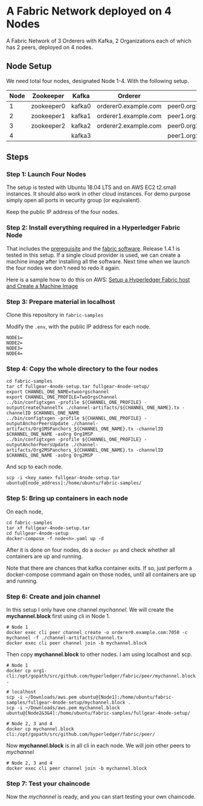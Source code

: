 # A Fabric Network deployed on 4 Nodes
A Fabric Network of 3 Orderers with Kafka, 2 Organizations each of which has 2 peers, deployed on 4 nodes.
## Node Setup
We need total four nodes, designated Node 1-4. With the following setup.

| Node | Zookeeper | Kafka | Orderer | Peer | CLI |
| --- | --- | --- | --- | --- | --- |
| 1 | zookeeper0 | kafka0 | orderer0.example.com | peer0.org1.example.com|cli |
| 2 | zookeeper1 | kafka1 | orderer1.example.com | peer1.org1.example.com|cli |
| 3 | zookeeper2 | kafka2 | orderer2.example.com | peer0.org2.example.com|cli |
| 4 | | kafka3 | | peer1.org2.example.com |cli|

## Steps

### Step 1: Launch Four Nodes
The setup is tested with Ubuntu 18.04 LTS and on AWS EC2 t2.small instances. It should also work in other cloud instances.
For demo purpose simply open all ports in security group (or equivalent).

Keep the public IP address of the four nodes.

### Step 2: Install everything required in a Hyperledger Fabric Node
That includes the [prerequisite](https://hyperledger-fabric.readthedocs.io/en/latest/prereqs.html) and the [fabric software](https://hyperledger-fabric.readthedocs.io/en/latest/install.html). Release 1.4.1 is tested in this setup. If a single cloud provider is used,
we can create a machine image after installing all the software. Next time when we launch the four nodes we don't need to redo it again.

Here is a sample how to do this on AWS: [Setup a Hyperledger Fabric host and Create a Machine Image](https://medium.com/@kctheservant/setup-a-hyperledger-fabric-host-and-create-a-machine-image-682859fd58ba)

### Step 3: Prepare material in localhost
Clone this repository in `fabric-samples`

Modify the `.env`, with the public IP address for each node.

```
NODE1=
NODE2=
NODE3=
NODE4=
```

### Step 4: Copy the whole directory to the four nodes
```
cd fabric-samples
tar cf fullgear-4node-setup.tar fullgear-4node-setup/
export CHANNEL_ONE_NAME=twoorgschannel
export CHANNEL_ONE_PROFILE=TwoOrgsChannel
../bin/configtxgen -profile ${CHANNEL_ONE_PROFILE} -outputCreateChannelTx ./channel-artifacts/${CHANNEL_ONE_NAME}.tx -channelID $CHANNEL_ONE_NAME
../bin/configtxgen -profile ${CHANNEL_ONE_PROFILE} -outputAnchorPeersUpdate ./channel-artifacts/Org1MSPanchors_${CHANNEL_ONE_NAME}.tx -channelID $CHANNEL_ONE_NAME -asOrg Org1MSP
../bin/configtxgen -profile ${CHANNEL_ONE_PROFILE} -outputAnchorPeersUpdate ./channel-artifacts/Org2MSPanchors_${CHANNEL_ONE_NAME}.tx -channelID $CHANNEL_ONE_NAME -asOrg Org2MSP

```
And scp to each node.
```
scp -i <key_name> fullgear-4node-setup.tar ubuntu@[node_address]:/home/ubuntu/fabric-samples/
```

### Step 5: Bring up containers in each node
On each node,
```
cd fabric-samples
tar xf fullgear-4node-setup.tar
cd fullgear-4node-setup
docker-compose -f node<n>.yaml up -d
```
After it is done on four nodes, do a `docker ps` and check whether all containers are up and running.

Note that there are chances that kafka container exits. If so, just perform a docker-compose command again on those nodes, until all containers are up and running.

### Step 6: Create and join channel
In this setup I only have one channel *mychannel*. We will create the **mychannel.block** first using cli in Node 1. 

```
# Node 1
docker exec cli peer channel create -o orderer0.example.com:7050 -c mychannel -f ./channel-artifacts/channel.tx
docker exec cli peer channel join -b mychannel.block
```
Then copy **mychannel.block** to other nodes. I am using localhost and scp.
```
# Node 1
docker cp org1-cli:/opt/gopath/src/github.com/hyperledger/fabric/peer/mychannel.block .

# localhost
scp -i ~/Downloads/aws.pem ubuntu@[Node1]:/home/ubuntu/fabric-samples/fullgear-4node-setup/mychannel.block .
scp -i ~/Downloads/aws.pem mychannel.block ubuntu@[Node2&3&4]:/home/ubuntu/fabric-samples/fullgear-4node-setup/

# Node 2, 3 and 4
docker cp mychannel.block cli:/opt/gopath/src/github.com/hyperledger/fabric/peer/
```

Now **mychannel.block** is in all cli in each node. We will join other peers to *mychannel*

```
# Node 2, 3 and 4
docker exec cli peer channel join -b mychannel.block
```

### Step 7: Test your chaincode

Now the *mychannel* is ready, and you can start testing your own chaincode.
